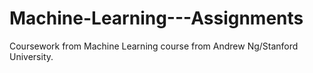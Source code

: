 # Machine-Learning---Assignments
Coursework from Machine Learning course from Andrew Ng/Stanford University.
